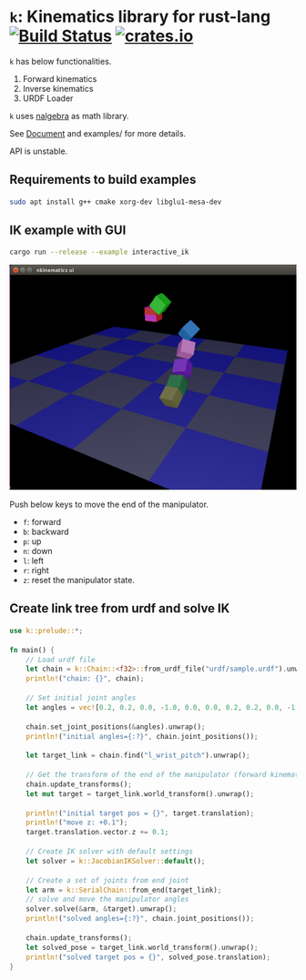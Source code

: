 # `k`: Kinematics library for rust-lang [![Build Status](https://travis-ci.org/OTL/k.svg?branch=master)](https://travis-ci.org/OTL/k) [![crates.io](https://img.shields.io/crates/v/k.svg)](https://crates.io/crates/k)

`k` has below functionalities.

1. Forward kinematics
1. Inverse kinematics
1. URDF Loader

`k` uses [nalgebra](http://nalgebra.org) as math library.

See [Document](http://docs.rs/k) and examples/ for more details.

API is unstable. 

## Requirements to build examples

```bash
sudo apt install g++ cmake xorg-dev libglu1-mesa-dev
```

## IK example with GUI

```bash
cargo run --release --example interactive_ik
```

![ik_sample](img/screenshot.png)

Push below keys to move the end of the manipulator.

- `f`: forward
- `b`: backward
- `p`: up
- `n`: down
- `l`: left
- `r`: right
- `z`: reset the manipulator state.

## Create link tree from urdf and solve IK

```rust
use k::prelude::*;

fn main() {
    // Load urdf file
    let chain = k::Chain::<f32>::from_urdf_file("urdf/sample.urdf").unwrap();
    println!("chain: {}", chain);

    // Set initial joint angles
    let angles = vec![0.2, 0.2, 0.0, -1.0, 0.0, 0.0, 0.2, 0.2, 0.0, -1.0, 0.0, 0.0];

    chain.set_joint_positions(&angles).unwrap();
    println!("initial angles={:?}", chain.joint_positions());

    let target_link = chain.find("l_wrist_pitch").unwrap();

    // Get the transform of the end of the manipulator (forward kinematics)
    chain.update_transforms();
    let mut target = target_link.world_transform().unwrap();

    println!("initial target pos = {}", target.translation);
    println!("move z: +0.1");
    target.translation.vector.z += 0.1;

    // Create IK solver with default settings
    let solver = k::JacobianIKSolver::default();

    // Create a set of joints from end joint
    let arm = k::SerialChain::from_end(target_link);
    // solve and move the manipulator angles
    solver.solve(&arm, &target).unwrap();
    println!("solved angles={:?}", chain.joint_positions());

    chain.update_transforms();
    let solved_pose = target_link.world_transform().unwrap();
    println!("solved target pos = {}", solved_pose.translation);
}
```
